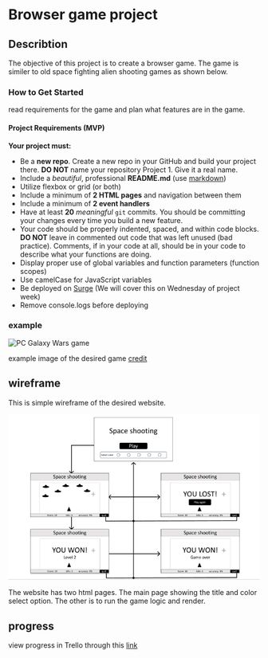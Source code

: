 # Browser game project

## Describtion

The objective of this project is to create a browser game. The game is similer to old space fighting alien shooting games as shown below.

### How to Get Started
read requirements for the game and plan what features are in the game.

#### Project Requirements (MVP)
**Your project must:**
- Be a **new repo**. Create a new repo in your GitHub and build your project there. **DO NOT** name your repository Project 1. Give it a real name.
- Include a _beautiful_, professional **README.md** (use [markdown](https://guides.github.com/features/mastering-markdown/))
- Utilize flexbox or grid (or both)
- Include a minimum of **2 HTML pages** and navigation between them
- Include a minimum of **2 event handlers**
- Have at least **20** _meaningful_ `git` commits. You should be committing your changes every time you build a new feature.
- Your code should be properly indented, spaced, and within code blocks. **DO NOT** leave in commented out code that was left unused (bad practice). Comments, if in your code at all, should be in your code to describe what your functions are doing.
- Display proper use of global variables and function parameters (function scopes)
- Use camelCase for JavaScript variables
- Be deployed on [Surge](https://surge.sh/) (We will cover this on Wednesday of project week)
- Remove console.logs before deploying



### example
![PC Galaxy Wars game](https://i.ytimg.com/vi/tJNj-x6Pf5o/hqdefault.jpg)


example image of the desired game
[credit](https://www.youtube.com/watch?app=desktop&v=tJNj-x6Pf5o)

## wireframe

This is simple wireframe of the desired website.

![wire frame](wireFrame.png)

The website has two html pages. The main page showing the title and color select option. The other is to run the game logic and render.

## progress

view progress in Trello through this 
[link](https://trello.com/invite/b/vWWqVCgA/ATTIcddb1bba33c5ed8bf5f7523be2d4aa844875E7C2/game)
